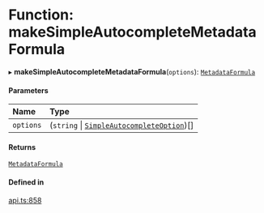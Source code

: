 # Function: makeSimpleAutocompleteMetadataFormula

▸ **makeSimpleAutocompleteMetadataFormula**(`options`): [`MetadataFormula`](../types/MetadataFormula.md)

#### Parameters

| Name | Type |
| :------ | :------ |
| `options` | (`string` \| [`SimpleAutocompleteOption`](../interfaces/SimpleAutocompleteOption.md))[] |

#### Returns

[`MetadataFormula`](../types/MetadataFormula.md)

#### Defined in

[api.ts:858](https://github.com/coda/packs-sdk/blob/main/api.ts#L858)
